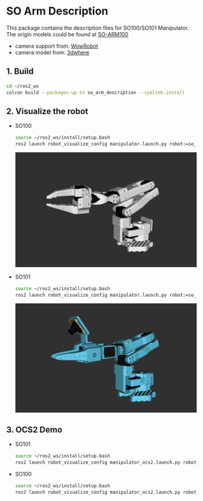 # SO Arm Description
This package contains the description files for SO100/SO101 Manipulator. The origin models could be found at [SO-ARM100](https://github.com/TheRobotStudio/SO-ARM100)

* camera support from: [WowRobot](https://wowrobo.com/home)
* camera model from: [3dwhere](https://www.3dwhere.com/models/606v9dvz913o54jn)

## 1. Build
```bash
cd ~/ros2_ws
colcon build --packages-up-to so_arm_description --symlink-install
```

## 2. Visualize the robot

* SO100
  ```bash
  source ~/ros2_ws/install/setup.bash
  ros2 launch robot_visualize_config manipulator.launch.py robot:=so_arm arm_type:=so100
  ```
    ![so100](../../.images/so100.png)

* SO101
  ```bash
  source ~/ros2_ws/install/setup.bash
  ros2 launch robot_visualize_config manipulator.launch.py robot:=so_arm
  ```
    ![so101](../../.images/so101.png)

## 3. OCS2 Demo

* SO101
  ```bash
  source ~/ros2_ws/install/setup.bash
  ros2 launch robot_visualize_config manipulator_ocs2.launch.py robot_name:=so_arm
  ```

* SO100
  ```bash
  source ~/ros2_ws/install/setup.bash
  ros2 launch robot_visualize_config manipulator_ocs2.launch.py robot_name:=so_arm type:=100
  ```